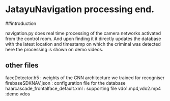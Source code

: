 # JatayuNavigation processing end.


##introduction

navigation.py does real time processing of the camera networks activated from the control room. And upon finding it it directly updates the database with the latest location and timestamp on which the criminal was detected
here the processing is shown on demo videos.
  
## other files

faceDetector.h5 : weights of the CNN architecture we trained for recogniser
firebaseSDKNAV.json : configuration file for the database
haarcascade_frontalface_default.xml : supporting file
vdo1.mp4,vdo2.mp4 :demo vdos

